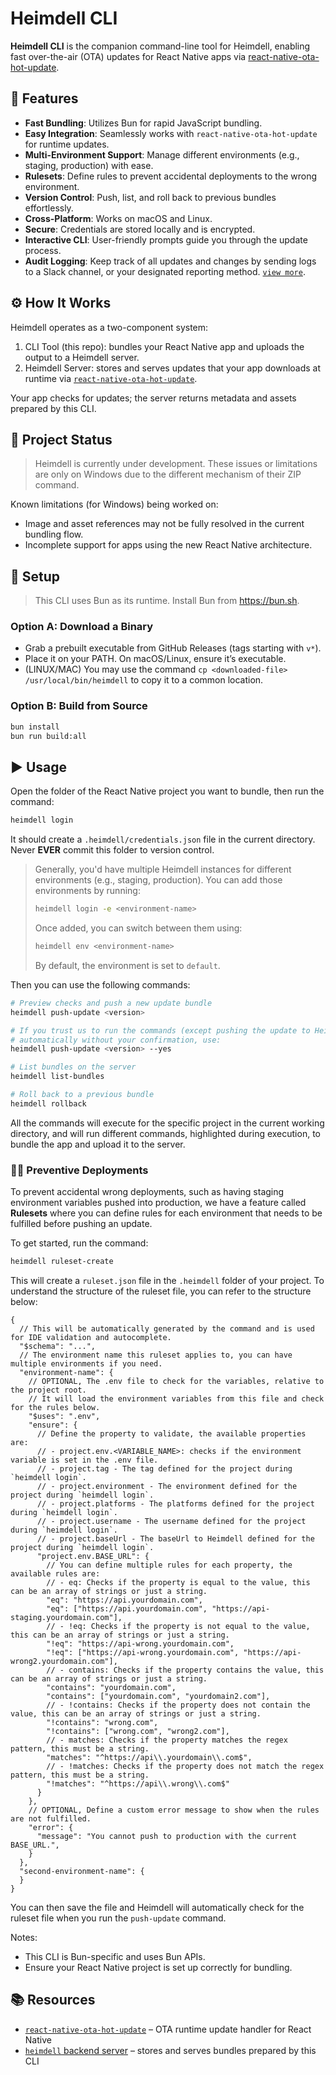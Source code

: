 # Heimdell CLI

**Heimdell CLI** is the companion command-line tool for Heimdell, enabling fast over-the-air (OTA) updates for React Native apps via [react-native-ota-hot-update](https://github.com/vantuan88291/react-native-ota-hot-update).

## 🚀 Features
- **Fast Bundling**: Utilizes Bun for rapid JavaScript bundling.
- **Easy Integration**: Seamlessly works with `react-native-ota-hot-update` for runtime updates.
- **Multi-Environment Support**: Manage different environments (e.g., staging, production) with ease.
- **Rulesets**: Define rules to prevent accidental deployments to the wrong environment.
- **Version Control**: Push, list, and roll back to previous bundles effortlessly.
- **Cross-Platform**: Works on macOS and Linux.
- **Secure**: Credentials are stored locally and is encrypted.
- **Interactive CLI**: User-friendly prompts guide you through the update process.
- **Audit Logging**: Keep track of all updates and changes by sending logs to a Slack channel, or your designated reporting method. [`view more`](https://github.com/ShindouMihou/heimdell).

## ⚙️ How It Works

Heimdell operates as a two-component system:

1. CLI Tool (this repo): bundles your React Native app and uploads the output to a Heimdell server.
2. Heimdell Server: stores and serves updates that your app downloads at runtime via [`react-native-ota-hot-update`](https://github.com/vantuan88291/react-native-ota-hot-update).

Your app checks for updates; the server returns metadata and assets prepared by this CLI.

## 🚧 Project Status

> Heimdell is currently under development.
> These issues or limitations are only on Windows due to the different mechanism of their
> ZIP command.

Known limitations (for Windows) being worked on:

- Image and asset references may not be fully resolved in the current bundling flow.
- Incomplete support for apps using the new React Native architecture.

## 🔧 Setup

> This CLI uses Bun as its runtime. Install Bun from https://bun.sh.

### Option A: Download a Binary

- Grab a prebuilt executable from GitHub Releases (tags starting with `v*`).
- Place it on your PATH. On macOS/Linux, ensure it’s executable.
- (LINUX/MAC) You may use the command `cp <downloaded-file> /usr/local/bin/heimdell` to copy it to a common location.

### Option B: Build from Source

```bash
bun install
bun run build:all
```

## ▶️ Usage

Open the folder of the React Native project you want to bundle, 
then run the command:
```bash
heimdell login
```

It should create a `.heimdell/credentials.json` file in the current directory. 
Never **EVER** commit this folder to version control.

> Generally, you'd have multiple Heimdell instances for different environments (e.g., staging, production).
> You can add those environments by running:
> ```bash
> heimdell login -e <environment-name>
>```
> 
> Once added, you can switch between them using:
> ```bash
>heimdell env <environment-name>
> ```
> By default, the environment is set to `default`.

Then you can use the following commands:
```bash
# Preview checks and push a new update bundle
heimdell push-update <version>

# If you trust us to run the commands (except pushing the update to Heimdell)
# automatically without your confirmation, use:
heimdell push-update <version> --yes

# List bundles on the server
heimdell list-bundles

# Roll back to a previous bundle
heimdell rollback
```

All the commands will execute for the specific project in the current working directory, 
and will run different commands, highlighted during execution, to bundle the app and upload it to the server.

### 💂‍♂️ Preventive Deployments

To prevent accidental wrong deployments, such as having staging environment variables pushed into production, we have a feature called **Rulesets** where 
you can define rules for each environment that needs to be fulfilled before pushing an update.

To get started, run the command:
```bash
heimdell ruleset-create
```

This will create a `ruleset.json` file in the `.heimdell` folder of your project. To understand the structure of the 
ruleset file, you can refer to the structure below:
```json5
{
  // This will be automatically generated by the command and is used for IDE validation and autocomplete.
  "$schema": "...",
  // The environment name this ruleset applies to, you can have multiple environments if you need.
  "environment-name": {
    // OPTIONAL, The .env file to check for the variables, relative to the project root.
    // It will load the environment variables from this file and check for the rules below.
    "$uses": ".env",
    "ensure": {
      // Define the property to validate, the available properties are:
      // - project.env.<VARIABLE_NAME>: checks if the environment variable is set in the .env file.
      // - project.tag - The tag defined for the project during `heimdell login`.
      // - project.environment - The environment defined for the project during `heimdell login`.
      // - project.platforms - The platforms defined for the project during `heimdell login`.
      // - project.username - The username defined for the project during `heimdell login`.
      // - project.baseUrl - The baseUrl to Heimdell defined for the project during `heimdell login`.
      "project.env.BASE_URL": {
        // You can define multiple rules for each property, the available rules are:
        // - eq: Checks if the property is equal to the value, this can be an array of strings or just a string.
        "eq": "https://api.yourdomain.com",
        "eq": ["https://api.yourdomain.com", "https://api-staging.yourdomain.com"],
        // - !eq: Checks if the property is not equal to the value, this can be an array of strings or just a string.
        "!eq": "https://api-wrong.yourdomain.com",
        "!eq": ["https://api-wrong.yourdomain.com", "https://api-wrong2.yourdomain.com"],
        // - contains: Checks if the property contains the value, this can be an array of strings or just a string.
        "contains": "yourdomain.com",
        "contains": ["yourdomain.com", "yourdomain2.com"],
        // - !contains: Checks if the property does not contain the value, this can be an array of strings or just a string.
        "!contains": "wrong.com",
        "!contains": ["wrong.com", "wrong2.com"],
        // - matches: Checks if the property matches the regex pattern, this must be a string.
        "matches": "^https://api\\.yourdomain\\.com$",
        // - !matches: Checks if the property does not match the regex pattern, this must be a string.
        "!matches": "^https://api\\.wrong\\.com$"
      }
    },
    // OPTIONAL, Define a custom error message to show when the rules are not fulfilled.
    "error": {
      "message": "You cannot push to production with the current BASE_URL.",
    }
  },
  "second-environment-name": {
  }
}
```

You can then save the file and Heimdell will automatically check for the ruleset file when you run the `push-update` command.

Notes:
- This CLI is Bun-specific and uses Bun APIs.
- Ensure your React Native project is set up correctly for bundling.

## 📚 Resources

- [`react-native-ota-hot-update`](https://github.com/vantuan88291/react-native-ota-hot-update) – OTA runtime update handler for React Native
- [`heimdell` backend server](https://github.com/ShindouMihou/heimdell) – stores and serves bundles prepared by this CLI
